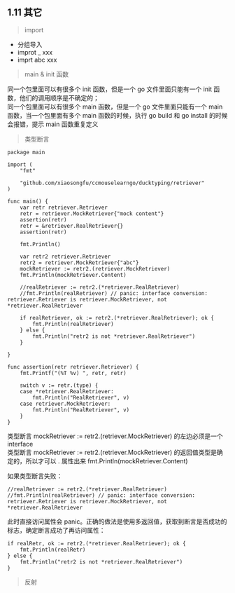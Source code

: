 ## 1.11 其它
> import 

* 分组导入
* improt _ xxx
* imprt abc xxx


> main & init 函数

同一个包里面可以有很多个 init 函数，但是一个 go 文件里面只能有一个 init 函数，他们的调用顺序是不确定的；   
同一个包里面可以有很多个 main 函数，但是一个 go 文件里面只能有一个 main 函数，当一个包里面有多个 main 函数的时候，执行
go build 和 go install 的时候会报错，提示 main 函数重复定义  

> 类型断言
```
package main

import (
	"fmt"

	"github.com/xiaosongfu/ccmouselearngo/ducktyping/retriever"
)

func main() {
	var retr retriever.Retriever
	retr = retriever.MockRetriever{"mock content"}
	assertion(retr)
	retr = &retriever.RealRetriever{}
	assertion(retr)

	fmt.Println()

	var retr2 retriever.Retriever
	retr2 = retriever.MockRetriever{"abc"}
	mockRetriever := retr2.(retriever.MockRetriever)
	fmt.Println(mockRetriever.Content)

	//realRetriever := retr2.(*retriever.RealRetriever)
	//fmt.Println(realRetriever) // panic: interface conversion: retriever.Retriever is retriever.MockRetriever, not *retriever.RealRetriever

	if realRetriever, ok := retr2.(*retriever.RealRetriever); ok {
		fmt.Println(realRetriever)
	} else {
		fmt.Println("retr2 is not *retriever.RealRetriever")
	}

}

func assertion(retr retriever.Retriever) {
	fmt.Printf("(%T %v) ", retr, retr)

	switch v := retr.(type) {
	case *retriever.RealRetriever:
		fmt.Println("RealRetriever", v)
	case retriever.MockRetriever:
		fmt.Println("RealRetriever", v)
	}
}

```

类型断言 mockRetriever := retr2.(retriever.MockRetriever) 的左边必须是一个 interface  
类型断言 mockRetriever := retr2.(retriever.MockRetriever) 的返回值类型是确定的，所以才可以 . 属性出来 fmt.Println(mockRetriever.Content)  

如果类型断言失败：
```
//realRetriever := retr2.(*retriever.RealRetriever)
//fmt.Println(realRetriever) // panic: interface conversion: retriever.Retriever is retriever.MockRetriever, not *retriever.RealRetriever
```
此时直接访问属性会 panic。正确的做法是使用多返回值，获取到断言是否成功的标志，确定断言成功了再访问属性：
```
if realRetr, ok := retr2.(*retriever.RealRetriever); ok {
    fmt.Println(realRetr)
} else {
    fmt.Println("retr2 is not *retriever.RealRetriever")
}
```





> 反射

